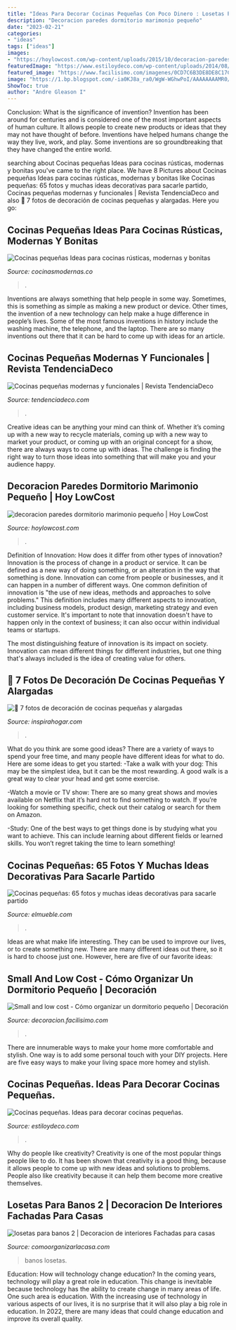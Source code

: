 ```yaml
---
title: "Ideas Para Decorar Cocinas Pequeñas Con Poco Dinero : Losetas Para Banos 2"
description: "Decoracion paredes dormitorio marimonio pequeño"
date: "2023-02-21"
categories:
- "ideas"
tags: ["ideas"]
images:
- "https://hoylowcost.com/wp-content/uploads/2015/10/decoracion-paredes-dormitorio-marimonio-pequeño.jpg"
featuredImage: "https://www.estiloydeco.com/wp-content/uploads/2014/08/ideas-cocinas-pequenas-2.jpg"
featured_image: "https://www.facilisimo.com/imagenes/0CD7C6B3DE8DE8C17C5532A00C1FBFB998D3FF7784F681E4B8D215BF15037DBDA2C28F90AB8FAC51B5AD74BD869744DC07CCBEAC15B598A7B2D88B96DEB27977A41391B662BCEE9C9C1CB858280CCF988C57CFC35717A903ECDD318DBCDD.jpg"
image: "https://1.bp.blogspot.com/-ia0KJ8a_ra0/WgW-WGhwPoI/AAAAAAAAMR0/auZodUFNwI04t6TC5mpm9I-esEA0MWy4QCLcBGAs/s1600/cocinas-funcionales-pequenas-elegantes.jpg"
ShowToc: true
author: "Andre Gleason I"
---
```



Conclusion: What is the significance of invention?
Invention has been around for centuries and is considered one of the most important aspects of human culture. It allows people to create new products or ideas that they may not have thought of before. Inventions have helped humans change the way they live, work, and play. Some inventions are so groundbreaking that they have changed the entire world.

	

		
searching about Cocinas pequeñas Ideas para cocinas rústicas, modernas y bonitas you've came to the right place. We have 8 Pictures about Cocinas pequeñas Ideas para cocinas rústicas, modernas y bonitas like Cocinas pequeñas: 65 fotos y muchas ideas decorativas para sacarle partido, Cocinas pequeñas modernas y funcionales | Revista TendenciaDeco and also 🥇 7 fotos de decoración de cocinas pequeñas y alargadas. Here you go:
		
    
## Cocinas Pequeñas Ideas Para Cocinas Rústicas, Modernas Y Bonitas

<img loading=lazy src="http://cocinasmodernas.co/wp-content/uploads/2015/10/cocina-tipo-apartamento-con-barra.jpg" onerror="this.onerror=null;this.src='https://tse2.mm.bing.net/th?id=OIP.X9owgtPwwUejBv5mckinTwHaIO&amp;pid=15.1';" alt="Cocinas pequeñas Ideas para cocinas rústicas, modernas y bonitas">

_Source: cocinasmodernas.co_

>. 

	

Inventions are always something that help people in some way. Sometimes, this is something as simple as making a new product or device. Other times, the invention of a new technology can help make a huge difference in people’s lives. Some of the most famous inventions in history include the washing machine, the telephone, and the laptop. There are so many inventions out there that it can be hard to come up with ideas for an article.

    
## Cocinas Pequeñas Modernas Y Funcionales | Revista TendenciaDeco

<img loading=lazy src="https://1.bp.blogspot.com/-ia0KJ8a_ra0/WgW-WGhwPoI/AAAAAAAAMR0/auZodUFNwI04t6TC5mpm9I-esEA0MWy4QCLcBGAs/s1600/cocinas-funcionales-pequenas-elegantes.jpg" onerror="this.onerror=null;this.src='https://tse1.mm.bing.net/th?id=OIP.j6oHbYqp-6m45MgRvNq2cAHaKL&amp;pid=15.1';" alt="Cocinas pequeñas modernas y funcionales | Revista TendenciaDeco">

_Source: tendenciadeco.com_

>. 

	

Creative ideas can be anything your mind can think of. Whether it’s coming up with a new way to recycle materials, coming up with a new way to market your product, or coming up with an original concept for a show, there are always ways to come up with ideas. The challenge is finding the right way to turn those ideas into something that will make you and your audience happy.

    
## Decoracion Paredes Dormitorio Marimonio Pequeño | Hoy LowCost

<img loading=lazy src="https://hoylowcost.com/wp-content/uploads/2015/10/decoracion-paredes-dormitorio-marimonio-pequeño.jpg" onerror="this.onerror=null;this.src='https://tse1.mm.bing.net/th?id=OIP.7S9UYFETrjju1wGhS2wk1AHaHa&amp;pid=15.1';" alt="decoracion paredes dormitorio marimonio pequeño | Hoy LowCost">

_Source: hoylowcost.com_

>. 

	

Definition of Innovation: How does it differ from other types of innovation?
Innovation is the process of change in a product or service. It can be defined as a new way of doing something, or an alteration in the way that something is done. Innovation can come from people or businesses, and it can happen in a number of different ways. 
One common definition of innovation is "the use of new ideas, methods and approaches to solve problems." This definition includes many different aspects to innovation, including business models, product design, marketing strategy and even customer service. It's important to note that innovation doesn't have to happen only in the context of business; it can also occur within individual teams or startups. 

The most distinguishing feature of innovation is its impact on society. Innovation can mean different things for different industries, but one thing that's always included is the idea of creating value for others.

    
## 🥇 7 Fotos De Decoración De Cocinas Pequeñas Y Alargadas

<img loading=lazy src="https://inspirahogar.com/wp-content/uploads/2015/03/8d23921d48858ec3b545607b080af6c5.jpg" onerror="this.onerror=null;this.src='https://tse2.mm.bing.net/th?id=OIP.BbOqrEYKrVMZ37xVHotbFwHaLK&amp;pid=15.1';" alt="🥇 7 fotos de decoración de cocinas pequeñas y alargadas">

_Source: inspirahogar.com_

>. 

	

What do you think are some good ideas?
There are a variety of ways to spend your free time, and many people have different ideas for what to do. Here are some ideas to get you started: 
-Take a walk with your dog: This may be the simplest idea, but it can be the most rewarding. A good walk is a great way to clear your head and get some exercise. 

-Watch a movie or TV show: There are so many great shows and movies available on Netflix that it’s hard not to find something to watch. If you’re looking for something specific, check out their catalog or search for them on Amazon. 

-Study: One of the best ways to get things done is by studying what you want to achieve. This can include learning about different fields or learned skills. You won’t regret taking the time to learn something!

    
## Cocinas Pequeñas: 65 Fotos Y Muchas Ideas Decorativas Para Sacarle Partido

<img loading=lazy src="https://www.elmueble.com/medio/2020/09/15/dsc4624b_88dc5cfc_1335x2000.jpg" onerror="this.onerror=null;this.src='https://tse4.mm.bing.net/th?id=OIP.BGefHgN17WhFZU62BegM9gHaLG&amp;pid=15.1';" alt="Cocinas pequeñas: 65 fotos y muchas ideas decorativas para sacarle partido">

_Source: elmueble.com_

>. 

	

Ideas are what make life interesting. They can be used to improve our lives, or to create something new. There are many different ideas out there, so it is hard to choose just one. However, here are five of our favorite ideas: 

    
## Small And Low Cost - Cómo Organizar Un Dormitorio Pequeño | Decoración

<img loading=lazy src="https://www.facilisimo.com/imagenes/0CD7C6B3DE8DE8C17C5532A00C1FBFB998D3FF7784F681E4B8D215BF15037DBDA2C28F90AB8FAC51B5AD74BD869744DC07CCBEAC15B598A7B2D88B96DEB27977A41391B662BCEE9C9C1CB858280CCF988C57CFC35717A903ECDD318DBCDD.jpg" onerror="this.onerror=null;this.src='https://tse3.mm.bing.net/th?id=OIP.Rhu4KIj4AVIUB_YZxLiMGAHaHa&amp;pid=15.1';" alt="Small and low cost - Cómo organizar un dormitorio pequeño | Decoración">

_Source: decoracion.facilisimo.com_

>. 

	

There are innumerable ways to make your home more comfortable and stylish. One way is to add some personal touch with your DIY projects. Here are five easy ways to make your living space more homey and stylish.

    
## Cocinas Pequeñas. Ideas Para Decorar Cocinas Pequeñas.

<img loading=lazy src="https://www.estiloydeco.com/wp-content/uploads/2014/08/ideas-cocinas-pequenas-2.jpg" onerror="this.onerror=null;this.src='https://tse4.mm.bing.net/th?id=OIP.OdeuDUFGDi0FVZUhKv6EeQHaLH&amp;pid=15.1';" alt="Cocinas pequeñas. Ideas para decorar cocinas pequeñas.">

_Source: estiloydeco.com_

>. 

	

Why do people like creativity?
Creativity is one of the most popular things people like to do. It has been shown that creativity is a good thing, because it allows people to come up with new ideas and solutions to problems. People also like creativity because it can help them become more creative themselves.

    
## Losetas Para Banos 2 | Decoracion De Interiores Fachadas Para Casas

<img loading=lazy src="http://comoorganizarlacasa.com/wp-content/uploads/2018/02/imagenes-de-banos.jpg" onerror="this.onerror=null;this.src='https://tse3.mm.bing.net/th?id=OIP.ZyW-poCVut1L_TJX7cvihwHaKi&amp;pid=15.1';" alt="losetas para banos 2 | Decoracion de interiores Fachadas para casas">

_Source: comoorganizarlacasa.com_

>banos losetas. 

	

Education: How will technology change education?
In the coming years, technology will play a great role in education. This change is inevitable because technology has the ability to create change in many areas of life. One such area is education. With the increasing use of technology in various aspects of our lives, it is no surprise that it will also play a big role in education. In 2022, there are many ideas that could change education and improve its overall quality.

